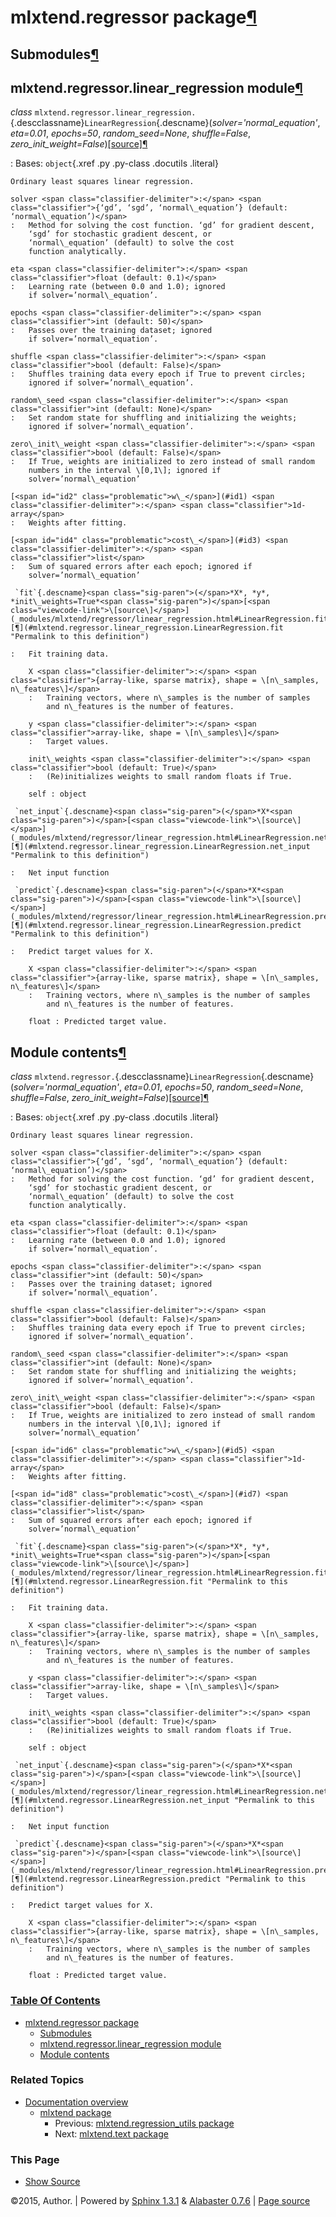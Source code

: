 <div class="document">

<div class="documentwrapper">

<div class="bodywrapper">

<div class="body" role="main">

<div id="mlxtend-regressor-package" class="section">

mlxtend.regressor package[¶](#mlxtend-regressor-package "Permalink to this headline")
=====================================================================================

<div id="submodules" class="section">

Submodules[¶](#submodules "Permalink to this headline")
-------------------------------------------------------

</div>

<div id="module-mlxtend.regressor.linear_regression" class="section">

<span id="mlxtend-regressor-linear-regression-module"></span>
mlxtend.regressor.linear\_regression module[¶](#module-mlxtend.regressor.linear_regression "Permalink to this headline")
------------------------------------------------------------------------------------------------------------------------

 *class* `mlxtend.regressor.linear_regression.`{.descclassname}`LinearRegression`{.descname}<span class="sig-paren">(</span>*solver='normal\_equation'*, *eta=0.01*, *epochs=50*, *random\_seed=None*, *shuffle=False*, *zero\_init\_weight=False*<span class="sig-paren">)</span>[<span class="viewcode-link">\[source\]</span>](_modules/mlxtend/regressor/linear_regression.html#LinearRegression)[¶](#mlxtend.regressor.linear_regression.LinearRegression "Permalink to this definition")

:   Bases: `object`{.xref .py .py-class .docutils .literal}

    Ordinary least squares linear regression.

    solver <span class="classifier-delimiter">:</span> <span class="classifier">{‘gd’, ‘sgd’, ‘normal\_equation’} (default: ‘normal\_equation’)</span>
    :   Method for solving the cost function. ‘gd’ for gradient descent,
        ‘sgd’ for stochastic gradient descent, or
        ‘normal\_equation’ (default) to solve the cost
        function analytically.

    eta <span class="classifier-delimiter">:</span> <span class="classifier">float (default: 0.1)</span>
    :   Learning rate (between 0.0 and 1.0); ignored
        if solver=’normal\_equation’.

    epochs <span class="classifier-delimiter">:</span> <span class="classifier">int (default: 50)</span>
    :   Passes over the training dataset; ignored
        if solver=’normal\_equation’.

    shuffle <span class="classifier-delimiter">:</span> <span class="classifier">bool (default: False)</span>
    :   Shuffles training data every epoch if True to prevent circles;
        ignored if solver=’normal\_equation’.

    random\_seed <span class="classifier-delimiter">:</span> <span class="classifier">int (default: None)</span>
    :   Set random state for shuffling and initializing the weights;
        ignored if solver=’normal\_equation’.

    zero\_init\_weight <span class="classifier-delimiter">:</span> <span class="classifier">bool (default: False)</span>
    :   If True, weights are initialized to zero instead of small random
        numbers in the interval \[0,1\]; ignored if
        solver=’normal\_equation’

    [<span id="id2" class="problematic">w\_</span>](#id1) <span class="classifier-delimiter">:</span> <span class="classifier">1d-array</span>
    :   Weights after fitting.

    [<span id="id4" class="problematic">cost\_</span>](#id3) <span class="classifier-delimiter">:</span> <span class="classifier">list</span>
    :   Sum of squared errors after each epoch; ignored if
        solver=’normal\_equation’

     `fit`{.descname}<span class="sig-paren">(</span>*X*, *y*, *init\_weights=True*<span class="sig-paren">)</span>[<span class="viewcode-link">\[source\]</span>](_modules/mlxtend/regressor/linear_regression.html#LinearRegression.fit)[¶](#mlxtend.regressor.linear_regression.LinearRegression.fit "Permalink to this definition")

    :   Fit training data.

        X <span class="classifier-delimiter">:</span> <span class="classifier">{array-like, sparse matrix}, shape = \[n\_samples, n\_features\]</span>
        :   Training vectors, where n\_samples is the number of samples
            and n\_features is the number of features.

        y <span class="classifier-delimiter">:</span> <span class="classifier">array-like, shape = \[n\_samples\]</span>
        :   Target values.

        init\_weights <span class="classifier-delimiter">:</span> <span class="classifier">bool (default: True)</span>
        :   (Re)initializes weights to small random floats if True.

        self : object

     `net_input`{.descname}<span class="sig-paren">(</span>*X*<span class="sig-paren">)</span>[<span class="viewcode-link">\[source\]</span>](_modules/mlxtend/regressor/linear_regression.html#LinearRegression.net_input)[¶](#mlxtend.regressor.linear_regression.LinearRegression.net_input "Permalink to this definition")

    :   Net input function

     `predict`{.descname}<span class="sig-paren">(</span>*X*<span class="sig-paren">)</span>[<span class="viewcode-link">\[source\]</span>](_modules/mlxtend/regressor/linear_regression.html#LinearRegression.predict)[¶](#mlxtend.regressor.linear_regression.LinearRegression.predict "Permalink to this definition")

    :   Predict target values for X.

        X <span class="classifier-delimiter">:</span> <span class="classifier">{array-like, sparse matrix}, shape = \[n\_samples, n\_features\]</span>
        :   Training vectors, where n\_samples is the number of samples
            and n\_features is the number of features.

        float : Predicted target value.

</div>

<div id="module-mlxtend.regressor" class="section">

<span id="module-contents"></span>
Module contents[¶](#module-mlxtend.regressor "Permalink to this headline")
--------------------------------------------------------------------------

 *class* `mlxtend.regressor.`{.descclassname}`LinearRegression`{.descname}<span class="sig-paren">(</span>*solver='normal\_equation'*, *eta=0.01*, *epochs=50*, *random\_seed=None*, *shuffle=False*, *zero\_init\_weight=False*<span class="sig-paren">)</span>[<span class="viewcode-link">\[source\]</span>](_modules/mlxtend/regressor/linear_regression.html#LinearRegression)[¶](#mlxtend.regressor.LinearRegression "Permalink to this definition")

:   Bases: `object`{.xref .py .py-class .docutils .literal}

    Ordinary least squares linear regression.

    solver <span class="classifier-delimiter">:</span> <span class="classifier">{‘gd’, ‘sgd’, ‘normal\_equation’} (default: ‘normal\_equation’)</span>
    :   Method for solving the cost function. ‘gd’ for gradient descent,
        ‘sgd’ for stochastic gradient descent, or
        ‘normal\_equation’ (default) to solve the cost
        function analytically.

    eta <span class="classifier-delimiter">:</span> <span class="classifier">float (default: 0.1)</span>
    :   Learning rate (between 0.0 and 1.0); ignored
        if solver=’normal\_equation’.

    epochs <span class="classifier-delimiter">:</span> <span class="classifier">int (default: 50)</span>
    :   Passes over the training dataset; ignored
        if solver=’normal\_equation’.

    shuffle <span class="classifier-delimiter">:</span> <span class="classifier">bool (default: False)</span>
    :   Shuffles training data every epoch if True to prevent circles;
        ignored if solver=’normal\_equation’.

    random\_seed <span class="classifier-delimiter">:</span> <span class="classifier">int (default: None)</span>
    :   Set random state for shuffling and initializing the weights;
        ignored if solver=’normal\_equation’.

    zero\_init\_weight <span class="classifier-delimiter">:</span> <span class="classifier">bool (default: False)</span>
    :   If True, weights are initialized to zero instead of small random
        numbers in the interval \[0,1\]; ignored if
        solver=’normal\_equation’

    [<span id="id6" class="problematic">w\_</span>](#id5) <span class="classifier-delimiter">:</span> <span class="classifier">1d-array</span>
    :   Weights after fitting.

    [<span id="id8" class="problematic">cost\_</span>](#id7) <span class="classifier-delimiter">:</span> <span class="classifier">list</span>
    :   Sum of squared errors after each epoch; ignored if
        solver=’normal\_equation’

     `fit`{.descname}<span class="sig-paren">(</span>*X*, *y*, *init\_weights=True*<span class="sig-paren">)</span>[<span class="viewcode-link">\[source\]</span>](_modules/mlxtend/regressor/linear_regression.html#LinearRegression.fit)[¶](#mlxtend.regressor.LinearRegression.fit "Permalink to this definition")

    :   Fit training data.

        X <span class="classifier-delimiter">:</span> <span class="classifier">{array-like, sparse matrix}, shape = \[n\_samples, n\_features\]</span>
        :   Training vectors, where n\_samples is the number of samples
            and n\_features is the number of features.

        y <span class="classifier-delimiter">:</span> <span class="classifier">array-like, shape = \[n\_samples\]</span>
        :   Target values.

        init\_weights <span class="classifier-delimiter">:</span> <span class="classifier">bool (default: True)</span>
        :   (Re)initializes weights to small random floats if True.

        self : object

     `net_input`{.descname}<span class="sig-paren">(</span>*X*<span class="sig-paren">)</span>[<span class="viewcode-link">\[source\]</span>](_modules/mlxtend/regressor/linear_regression.html#LinearRegression.net_input)[¶](#mlxtend.regressor.LinearRegression.net_input "Permalink to this definition")

    :   Net input function

     `predict`{.descname}<span class="sig-paren">(</span>*X*<span class="sig-paren">)</span>[<span class="viewcode-link">\[source\]</span>](_modules/mlxtend/regressor/linear_regression.html#LinearRegression.predict)[¶](#mlxtend.regressor.LinearRegression.predict "Permalink to this definition")

    :   Predict target values for X.

        X <span class="classifier-delimiter">:</span> <span class="classifier">{array-like, sparse matrix}, shape = \[n\_samples, n\_features\]</span>
        :   Training vectors, where n\_samples is the number of samples
            and n\_features is the number of features.

        float : Predicted target value.

</div>

</div>

</div>

</div>

</div>

<div class="sphinxsidebar" role="navigation"
aria-label="main navigation">

<div class="sphinxsidebarwrapper">

### [Table Of Contents](index.html)

-   [mlxtend.regressor package](#)
    -   [Submodules](#submodules)
    -   [mlxtend.regressor.linear\_regression
        module](#module-mlxtend.regressor.linear_regression)
    -   [Module contents](#module-mlxtend.regressor)

<div class="relations">

### Related Topics

-   [Documentation overview](index.html)
    -   [mlxtend package](mlxtend.html)
        -   Previous: [mlxtend.regression\_utils
            package](mlxtend.regression_utils.html "previous chapter")
        -   Next: [mlxtend.text
            package](mlxtend.text.html "next chapter")

</div>

<div role="note" aria-label="source link">

### This Page

-   [Show Source](_sources/mlxtend.regressor.txt)

</div>

<div id="searchbox" style="display: none" role="search">

### Quick search

Enter search terms or a module, class or function name.

</div>

</div>

</div>

<div class="clearer">

</div>

</div>

<div class="footer">

©2015, Author. | Powered by [Sphinx 1.3.1](http://sphinx-doc.org/) &
[Alabaster 0.7.6](https://github.com/bitprophet/alabaster) | [Page
source](_sources/mlxtend.regressor.txt)

</div>
